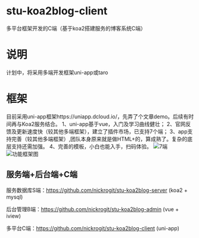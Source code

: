 # stu-koa2blog-client
多平台框架开发的C端（基于koa2搭建服务的博客系统C端）

# 说明
计划中，将采用多端开发框架uni-app或taro

# 框架
目前采用uni-app框架https://uniapp.dcloud.io/，先弄了个文章demo。后续有时间再与Koa2服务结合。
1、uni-app基于vue，入门及学习曲线健壮；
2、官网反馈及更新速度快（较其他多端框架），建立了插件市场，已支持7个端；
3、app支持完善（较其他多端框架）,团队本身原来就是做HTML+的，算成熟了。复杂的底层支持还需加强。
4、完善的模板，小白也能入手，扫码体验。
![7端](https://nickrogit.github.io/image/uniapp.png)
![功能框架图](https://nickrogit.github.io/image/uni0124.png)

## 服务端+后台端+C端

服务数据库S端：https://github.com/nickrogit/stu-koa2blog-server (koa2 + mysql)

后台管理B端：https://github.com/nickrogit/stu-koa2blog-admin (vue + iview)

多平台C端：https://github.com/nickrogit/stu-koa2blog-client (uni-app)
